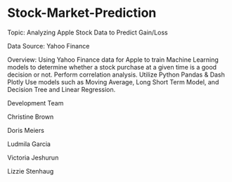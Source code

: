# Stock-Market-Prediction

Topic: Analyzing Apple Stock Data to Predict Gain/Loss

Data Source: Yahoo Finance

Overview: 
Using Yahoo Finance data for Apple to train Machine Learning models to determine whether a stock purchase at a given time is a good decision or not. 
Perform correlation analysis. 
Utilize Python Pandas & Dash Plotly 
Use models such as Moving Average, Long Short Term Model, and Decision Tree and Linear Regression. 


Development Team

Christine Brown

Doris Meiers

Ludmila Garcia

Victoria Jeshurun

Lizzie Stenhaug
